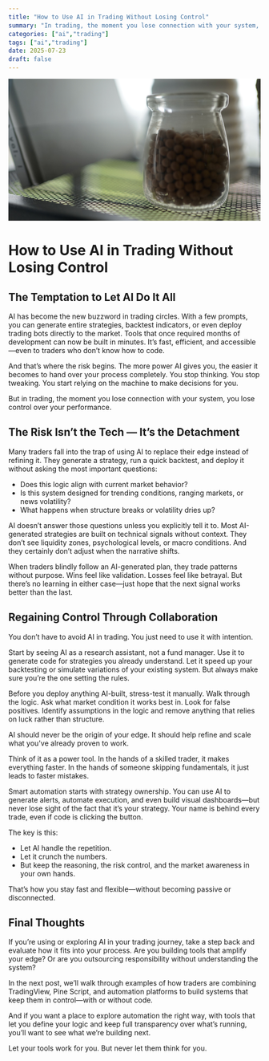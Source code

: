 ```yaml
---
title: "How to Use AI in Trading Without Losing Control"
summary: "In trading, the moment you lose connection with your system, you lose control over your performance..."
categories: ["ai","trading"]
tags: ["ai","trading"]
date: 2025-07-23
draft: false
---
```

![landscape](cover.jpg "Photos by nenjo")
# How to Use AI in Trading Without Losing Control

## The Temptation to Let AI Do It All

AI has become the new buzzword in trading circles. With a few prompts, you can generate entire strategies, backtest indicators, or even deploy trading bots directly to the market. Tools that once required months of development can now be built in minutes. It’s fast, efficient, and accessible—even to traders who don’t know how to code.

And that’s where the risk begins. The more power AI gives you, the easier it becomes to hand over your process completely. You stop thinking. You stop tweaking. You start relying on the machine to make decisions for you.

But in trading, the moment you lose connection with your system, you lose control over your performance.

## The Risk Isn’t the Tech — It’s the Detachment

Many traders fall into the trap of using AI to replace their edge instead of refining it. They generate a strategy, run a quick backtest, and deploy it without asking the most important questions:

- Does this logic align with current market behavior?
- Is this system designed for trending conditions, ranging markets, or news volatility?
- What happens when structure breaks or volatility dries up?

AI doesn’t answer those questions unless you explicitly tell it to. Most AI-generated strategies are built on technical signals without context. They don’t see liquidity zones, psychological levels, or macro conditions. And they certainly don’t adjust when the narrative shifts.

When traders blindly follow an AI-generated plan, they trade patterns without purpose. Wins feel like validation. Losses feel like betrayal. But there’s no learning in either case—just hope that the next signal works better than the last.

## Regaining Control Through Collaboration

You don’t have to avoid AI in trading. You just need to use it with intention.

Start by seeing AI as a research assistant, not a fund manager. Use it to generate code for strategies you already understand. Let it speed up your backtesting or simulate variations of your existing system. But always make sure you’re the one setting the rules.

Before you deploy anything AI-built, stress-test it manually. Walk through the logic. Ask what market condition it works best in. Look for false positives. Identify assumptions in the logic and remove anything that relies on luck rather than structure.

AI should never be the origin of your edge. It should help refine and scale what you've already proven to work.

Think of it as a power tool. In the hands of a skilled trader, it makes everything faster. In the hands of someone skipping fundamentals, it just leads to faster mistakes.

Smart automation starts with strategy ownership. You can use AI to generate alerts, automate execution, and even build visual dashboards—but never lose sight of the fact that it’s your strategy. Your name is behind every trade, even if code is clicking the button.

The key is this:
- Let AI handle the repetition.
- Let it crunch the numbers.
- But keep the reasoning, the risk control, and the market awareness in your own hands.

That’s how you stay fast and flexible—without becoming passive or disconnected.

## Final Thoughts

If you’re using or exploring AI in your trading journey, take a step back and evaluate how it fits into your process. Are you building tools that amplify your edge? Or are you outsourcing responsibility without understanding the system?

In the next post, we’ll walk through examples of how traders are combining TradingView, Pine Script, and automation platforms to build systems that keep them in control—with or without code.

And if you want a place to explore automation the right way, with tools that let you define your logic and keep full transparency over what’s running, you’ll want to see what we’re building next.

Let your tools work for you. But never let them think for you.
    